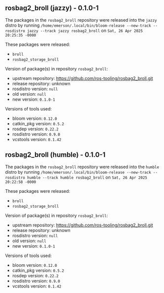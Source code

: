 ## rosbag2_broll (jazzy) - 0.1.0-1

The packages in the `rosbag2_broll` repository were released into the `jazzy` distro by running `/home/emerson/.local/bin/bloom-release --new-track --rosdistro jazzy --track jazzy rosbag2_broll` on `Sat, 26 Apr 2025 20:25:35 -0000`

These packages were released:
- `broll`
- `rosbag2_storage_broll`

Version of package(s) in repository `rosbag2_broll`:

- upstream repository: https://github.com/ros-tooling/rosbag2_broll.git
- release repository: unknown
- rosdistro version: `null`
- old version: `null`
- new version: `0.1.0-1`

Versions of tools used:

- bloom version: `0.12.0`
- catkin_pkg version: `0.5.2`
- rosdep version: `0.22.2`
- rosdistro version: `0.9.0`
- vcstools version: `0.1.42`


## rosbag2_broll (humble) - 0.1.0-1

The packages in the `rosbag2_broll` repository were released into the `humble` distro by running `/home/emerson/.local/bin/bloom-release --new-track --rosdistro humble --track humble rosbag2_broll` on `Sat, 26 Apr 2025 20:22:58 -0000`

These packages were released:
- `broll`
- `rosbag2_storage_broll`

Version of package(s) in repository `rosbag2_broll`:

- upstream repository: https://github.com/ros-tooling/rosbag2_broll.git
- release repository: unknown
- rosdistro version: `null`
- old version: `null`
- new version: `0.1.0-1`

Versions of tools used:

- bloom version: `0.12.0`
- catkin_pkg version: `0.5.2`
- rosdep version: `0.22.2`
- rosdistro version: `0.9.0`
- vcstools version: `0.1.42`


